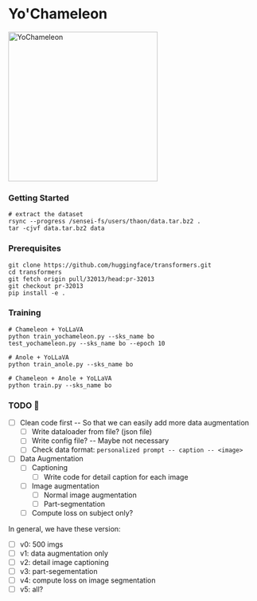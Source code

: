 # Yo'Chameleon

<img src="./images/yochameleon.png" alt="YoChameleon" width="300">

### Getting Started

```
# extract the dataset
rsync --progress /sensei-fs/users/thaon/data.tar.bz2 .
tar -cjvf data.tar.bz2 data
```

### Prerequisites

```
git clone https://github.com/huggingface/transformers.git
cd transformers
git fetch origin pull/32013/head:pr-32013
git checkout pr-32013
pip install -e .
```

### Training

```
# Chameleon + YoLLaVA
python train_yochameleon.py --sks_name bo
test_yochameleon.py --sks_name bo --epoch 10

# Anole + YoLLaVA
python train_anole.py --sks_name bo

# Chameleon + Anole + YoLLaVA
python train.py --sks_name bo
```


### TODO 📝

- [ ] Clean code first -- So that we can easily add more data augmentation
	+ [ ] Write dataloader from file? (json file)
	+ [ ] Write config file? -- Maybe not necessary
	+ [ ] Check data format: `personalized prompt -- caption -- <image>`
- [ ] Data Augmentation
	+ [ ] Captioning
		+ [ ] Write code for detail caption for each image
	+ [ ] Image augmentation
		+ [ ] Normal image augmentation
		+ [ ] Part-segmentation
	+ [ ] Compute loss on subject only?

In general, we have these version:
- [ ] v0: 500 imgs
- [ ] v1: data augmentation only
- [ ] v2: detail image captioning
- [ ] v3: part-segementation
- [ ] v4: compute loss on image segmentation
- [ ] v5: all?